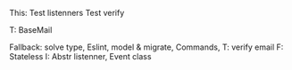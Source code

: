 This: 
Test listenners
Test verify

T: BaseMail


Fallback: solve type, Eslint, model & migrate, Commands, 
T: verify email
F: Stateless
I: Abstr listenner, Event class